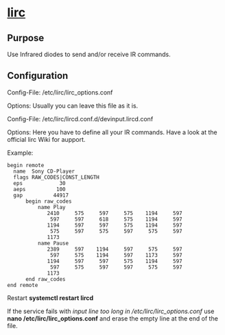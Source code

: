 # [lirc](https://packages.debian.org/stretch/lirc)

Purpose
--
Use Infrared diodes to send and/or receive IR commands.

Configuration
--
Config-File: /etc/lirc/lirc_options.conf

Options: Usually you can leave this file as it is.

Config-File: /etc/lirc/lircd.conf.d/devinput.lircd.conf

Options: Here you have to define all your IR commands. Have a look at the official lirc Wiki for aupport.

Example:
~~~
begin remote
  name  Sony CD-Player
  flags RAW_CODES|CONST_LENGTH
  eps            30
  aeps          100
  gap          44917
      begin raw_codes
          name Play
             2410     575     597     575    1194     597
              597     597     618     575    1194     597
             1194     597     597     575    1194     597
              575     597     575     597     575     597
             1173
          name Pause
             2389     597    1194     597     575     597
              597     575    1194     597    1173     597
             1194     597     597     575    1194     597
              597     575     597     597     575     597
             1173
      end raw_codes
end remote
~~~


Restart **systemctl restart lircd**

If the service fails with *input line too long in /etc/lirc/lirc_options.conf* use **nano /etc/lirc/lirc_options.conf** and erase the empty line at the end of the file.
